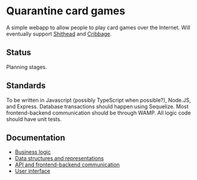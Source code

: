 # Quarantine card games
A simple webapp to allow people to play card games over the Internet.
Will eventually support
[Shithead](https://en.wikipedia.org/wiki/Shithead_(card_game))
and [Cribbage](https://en.wikipedia.org/wiki/Cribbage).

## Status
Planning stages.

## Standards
To be written in Javascript (possibly TypeScript when possible?), Node.JS,
and Express.
Database transactions should happen using Sequelize.
Most frontend-backend communication should be through WAMP.
All logic code should have unit tests.

## Documentation
* [Business logic](doc/logic.md)
* [Data structures and representations](doc/data.md)
* [API and frontend-backend communication](doc/interface.md)
* [User interface](doc/ui.md)

